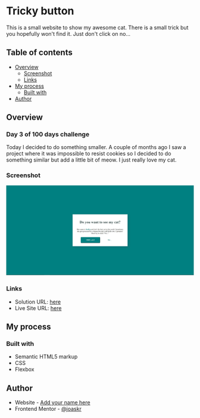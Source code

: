 # Tricky button

This is a small website to show my awesome cat. There is a small trick but you hopefully won't find it. Just don't click on no...

## Table of contents

- [Overview](#overview)
  - [Screenshot](#screenshot)
  - [Links](#links)
- [My process](#my-process)
  - [Built with](#built-with)
- [Author](#author)

## Overview

### Day 3 of 100 days challenge

Today I decided to do something smaller. A couple of months ago I saw a project where it was impossible to resist cookies so I decided to do something similar but add a little bit of meow. I just really love my cat.

### Screenshot

![](./design/desktop-design.jpg)

### Links

- Solution URL: [here](https://github.com/joaskr/100-days-challenge/tree/main/Tricky-button)
- Live Site URL: [here](https://100-days-challenge-azure.vercel.app/Tricky-button/index.html)

## My process

### Built with

- Semantic HTML5 markup
- CSS
- Flexbox

## Author

- Website - [Add your name here](https://www.your-site.com)
- Frontend Mentor - [@joaskr](https://www.frontendmentor.io/profile/joaskr)
